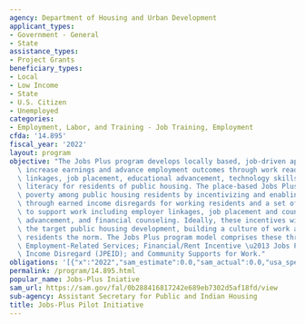```yaml
---
agency: Department of Housing and Urban Development
applicant_types:
- Government - General
- State
assistance_types:
- Project Grants
beneficiary_types:
- Local
- Low Income
- State
- U.S. Citizen
- Unemployed
categories:
- Employment, Labor, and Training - Job Training, Employment
cfda: '14.895'
fiscal_year: '2022'
layout: program
objective: "The Jobs Plus program develops locally based, job-driven approaches that\
  \ increase earnings and advance employment outcomes through work readiness, employer\
  \ linkages, job placement, educational advancement, technology skills, and financial\
  \ literacy for residents of public housing. The place-based Jobs Plus program addresses\
  \ poverty among public housing residents by incentivizing and enabling employment\
  \ through earned income disregards for working residents and a set of services designed\
  \ to support work including employer linkages, job placement and counseling, educational\
  \ advancement, and financial counseling. Ideally, these incentives will saturate\
  \ the target public housing development, building a culture of work and making working\
  \ residents the norm. The Jobs Plus program model comprises these three core components:\
  \ Employment-Related Services; Financial/Rent Incentive \u2013 Jobs Plus Earned\
  \ Income Disregard (JPEID); and Community Supports for Work."
obligations: '[{"x":"2022","sam_estimate":0.0,"sam_actual":0.0,"usa_spending_actual":33838775.73},{"x":"2023","sam_estimate":9000000.0,"sam_actual":0.0,"usa_spending_actual":38245558.0},{"x":"2024","sam_estimate":23000000.0,"sam_actual":0.0,"usa_spending_actual":0.0}]'
permalink: /program/14.895.html
popular_name: Jobs-Plus Iniative
sam_url: https://sam.gov/fal/0b288416817242e689eb7302d5af18fd/view
sub-agency: Assistant Secretary for Public and Indian Housing
title: Jobs-Plus Pilot Initiative
---
```

